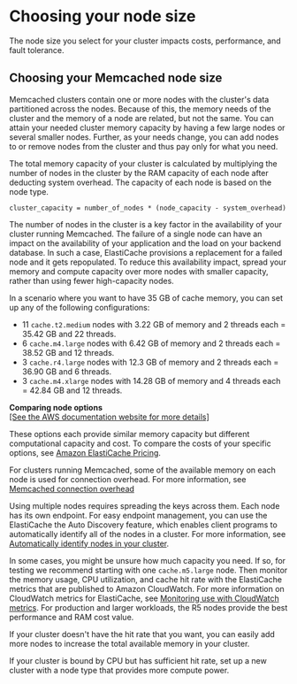# Choosing your node size<a name="nodes-select-size"></a>

The node size you select for your cluster impacts costs, performance, and fault tolerance\. 

## Choosing your Memcached node size<a name="CacheNodes.SelectSize"></a>

Memcached clusters contain one or more nodes with the cluster's data partitioned across the nodes\. Because of this, the memory needs of the cluster and the memory of a node are related, but not the same\. You can attain your needed cluster memory capacity by having a few large nodes or several smaller nodes\. Further, as your needs change, you can add nodes to or remove nodes from the cluster and thus pay only for what you need\.

The total memory capacity of your cluster is calculated by multiplying the number of nodes in the cluster by the RAM capacity of each node after deducting system overhead\. The capacity of each node is based on the node type\.

```
cluster_capacity = number_of_nodes * (node_capacity - system_overhead)
```

The number of nodes in the cluster is a key factor in the availability of your cluster running Memcached\. The failure of a single node can have an impact on the availability of your application and the load on your backend database\. In such a case, ElastiCache provisions a replacement for a failed node and it gets repopulated\. To reduce this availability impact, spread your memory and compute capacity over more nodes with smaller capacity, rather than using fewer high\-capacity nodes\.

In a scenario where you want to have 35 GB of cache memory, you can set up any of the following configurations:
+ 11 `cache.t2.medium` nodes with 3\.22 GB of memory and 2 threads each = 35\.42 GB and 22 threads\.
+ 6 `cache.m4.large` nodes with 6\.42 GB of memory and 2 threads each = 38\.52 GB and 12 threads\.
+ 3 `cache.r4.large` nodes with 12\.3 GB of memory and 2 threads each = 36\.90 GB and 6 threads\.
+ 3 `cache.m4.xlarge` nodes with 14\.28 GB of memory and 4 threads each = 42\.84 GB and 12 threads\.


**Comparing node options**  
[\[See the AWS documentation website for more details\]](http://docs.aws.amazon.com/AmazonElastiCache/latest/mem-ug/nodes-select-size.html)

These options each provide similar memory capacity but different computational capacity and cost\. To compare the costs of your specific options, see [Amazon ElastiCache Pricing](http://aws.amazon.com/elasticache/pricing/)\.

For clusters running Memcached, some of the available memory on each node is used for connection overhead\. For more information, see [Memcached connection overhead](ParameterGroups.Memcached.md#ParameterGroups.Memcached.Overhead)

Using multiple nodes requires spreading the keys across them\. Each node has its own endpoint\. For easy endpoint management, you can use the ElastiCache the Auto Discovery feature, which enables client programs to automatically identify all of the nodes in a cluster\. For more information, see [Automatically identify nodes in your cluster](AutoDiscovery.md)\.

In some cases, you might be unsure how much capacity you need\. If so, for testing we recommend starting with one `cache.m5.large` node\. Then monitor the memory usage, CPU utilization, and cache hit rate with the ElastiCache metrics that are published to Amazon CloudWatch\. For more information on CloudWatch metrics for ElastiCache, see [Monitoring use with CloudWatch metrics](CacheMetrics.md)\. For production and larger workloads, the R5 nodes provide the best performance and RAM cost value\.

If your cluster doesn't have the hit rate that you want, you can easily add more nodes to increase the total available memory in your cluster\.

If your cluster is bound by CPU but has sufficient hit rate, set up a new cluster with a node type that provides more compute power\.